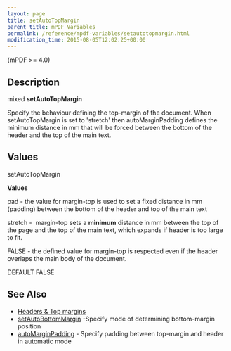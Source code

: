 ```yaml
---
layout: page
title: setAutoTopMargin
parent_title: mPDF Variables
permalink: /reference/mpdf-variables/setautotopmargin.html
modification_time: 2015-08-05T12:02:25+00:00
---
```




<p>(mPDF &gt;= 4.0)</p>
<h2>Description</h2>
<p class="manual_block">mixed <b>setAutoTopMargin</b></p>
<p>Specify the behaviour defining the top-margin of the document. When <span class="parameter">setAutoTopMargin</span> is set to 'stretch' then <span class="parameter">autoMarginPadding</span> defines the minimum distance in mm that will be forced between the bottom of the header and the top of the main text.</p>
<h2>Values</h2>
<p class="manual_param_dt"><span class="parameter">setAutoTopMargin</span></p>
<p class="manual_param_dd"><b>Values</b>

pad - the value for margin-top is used to set a fixed distance in mm (padding) between the bottom of the header and top of the main text

stretch -&nbsp; margin-top sets a <b>minimum</b> distance in mm between the top of the page and the top of the main text, which expands if header is too large to fit. 

<span class="smallblock">FALSE</span> - the defined value for margin-top is respected even if the header overlaps the main body of the document.

<span class="smallblock">DEFAULT</span> <span class="smallblock">FALSE</span></p>
<h2>See Also</h2>
<ul>
<li class="manual_boxlist"><a href="{{ "/headers-footers/headers-top-margins.html" | prepend: site.baseurl }}">Headers &amp; Top margins </a></li>
<li class="manual_boxlist"><a href="{{ "/reference/mpdf-variables/setautobottommargin.html" | prepend: site.baseurl }}">setAutoBottomMargin</a> -Specify mode of determining bottom-margin position</li>
<li class="manual_boxlist"><a href="{{ "/reference/mpdf-variables/automarginpadding.html" | prepend: site.baseurl }}">autoMarginPadding</a> - Specify padding between top-margin and header in automatic mode

</li>
</ul>
<p>&nbsp;</p>
